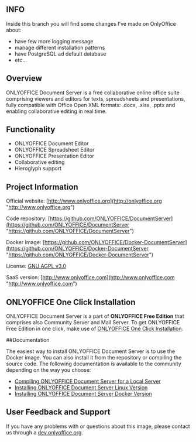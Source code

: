 ## INFO

Inside this branch you will find some changes I've made on OnlyOffice about:    
* have few more logging message
* manage different installation patterns
* have PostgreSQL ad default database
* etc...
 
## Overview

ONLYOFFICE Document Server is a free collaborative online office suite comprising viewers and editors for texts, spreadsheets and presentations, fully compatible with Office Open XML formats: .docx, .xlsx, .pptx and enabling collaborative editing in real time.

## Functionality

* ONLYOFFICE Document Editor
* ONLYOFFICE Spreadsheet Editor
* ONLYOFFICE Presentation Editor
* Collaborative editing
* Hieroglyph support

## Project Information

Official website: [http://www.onlyoffice.org](http://onlyoffice.org "http://www.onlyoffice.org")

Code repository: [https://github.com/ONLYOFFICE/DocumentServer](https://github.com/ONLYOFFICE/DocumentServer "https://github.com/ONLYOFFICE/DocumentServer")

Docker Image: [https://github.com/ONLYOFFICE/Docker-DocumentServer](https://github.com/ONLYOFFICE/Docker-DocumentServer "https://github.com/ONLYOFFICE/Docker-DocumentServer")

License: [GNU AGPL v3.0](https://help.onlyoffice.com/products/files/doceditor.aspx?fileid=4358397&doc=K0ZUdlVuQzQ0RFhhMzhZRVN4ZFIvaHlhUjN2eS9XMXpKR1M5WEppUk1Gcz0_IjQzNTgzOTci0 "GNU AGPL v3.0")

SaaS version: [http://www.onlyoffice.com](http://www.onlyoffice.com "http://www.onlyoffice.com")

## ONLYOFFICE One Click Installation

ONLYOFFICE Document Server is a part of **ONLYOFFICE Free Edition** that comprises also Community Server and Mail Server. To get ONLYOFFICE Free Edition in one click, make use of [ONLYOFFICE One Click Installation](https://controlpanel.onlyoffice.com/ "ONLYOFFICE One Click Installation").

##Documentation

The easiest way to install ONLYOFFICE Document Server is to use the Docker image. You can also install it from the repository or compiling the source code. The following documentation is available to the community depending on the way you choose:

* [Compiling ONLYOFFICE Document Server for a Local Server](http://helpcenter.onlyoffice.com/server/linux/document/compile-source-code.aspx "Compiling ONLYOFFICE Document Server for a Local Server")
* [Installing ONLYOFFICE Document Server Linux Version](https://help.onlyoffice.com/products/files/doceditor.aspx?fileid=4381391&doc=ZDdHWWYrTVJJMmpUTEVLRkNTOHhUSEplZklDQjQwQWVSajNhQ2VYamk4Zz0_IjQzODEzOTEi0 "Installing ONLYOFFICE Document Server Linux Version")
* [Installing ONLYOFFICE Document Server Docker Version](https://help.onlyoffice.com/products/files/doceditor.aspx?fileid=4356431&doc=TTlaTDdWdHA1Ny9PRFlHQUl0cDFDTFZhdnpBUFVVQmc0b0pNRnBzRndPTT0_IjQzNTY0MzEi0 "Installing ONLYOFFICE Document Server Docker Version")

## User Feedback and Support

If you have any problems with or questions about this image, please contact us through a [dev.onlyoffice.org][1].

  [1]: http://dev.onlyoffice.org
